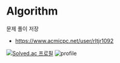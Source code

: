 # Algorithm 
문제 풀이 저장
- https://www.acmicpc.net/user/rltjr1092

[![Solved.ac
프로필](http://mazassumnida.wtf/api/generate_badge?boj=rltjr1092)](https://solved.ac/rltjr1092) ![profile](https://mazandi.herokuapp.com/api?handle=rltjr1092&theme=warm)
